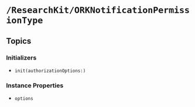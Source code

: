 # ``/ResearchKit/ORKNotificationPermissionType``

<!-- The content below this line is auto-generated and is redundant. You should either incorporate it into your content above this line or delete it. -->

## Topics

### Initializers

- ``init(authorizationOptions:)``

### Instance Properties

- ``options``